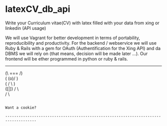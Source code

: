 latexCV_db_api
==============

Write your Curriculum vitae(CV) with latex filled with your data from xing or linkedin (API usage)

We will use Vagrant for better development in terms of portability, reproducibility and productivity.
For the backend / webservice we will use Ruby & Rails with a gem for OAuth (Authentification for the Xing API) and da DBMS we will rely on (that means, decision will be made later ...).
Our frontend will be ether programmed in python or  ruby & rails. 

 




------------------------------------------------------------------------------------

(\ === /)   
( \(o)/ )     
 ( / \ )      
  ([|])
   / \        
  /   \       
  ~~~~~

Want a cookie?

------------------------------------------------------------------------------------

